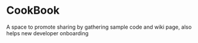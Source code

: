 CookBook
========

A space to promote sharing by gathering sample code and wiki page, also helps new developer onboarding